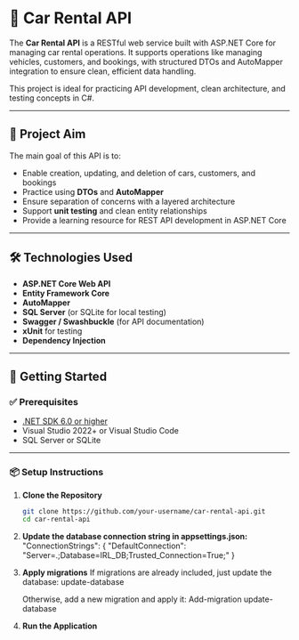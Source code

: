 # 🚗 Car Rental API

The **Car Rental API** is a RESTful web service built with ASP.NET Core for 
managing car rental operations. It supports operations like managing vehicles, 
customers, and bookings, with structured DTOs and AutoMapper integration to 
ensure clean, efficient data handling.

This project is ideal for practicing API development, clean architecture, and 
testing concepts in C#.

---

## 🎯 Project Aim

The main goal of this API is to:

- Enable creation, updating, and deletion of cars, customers, and bookings
- Practice using **DTOs** and **AutoMapper**
- Ensure separation of concerns with a layered architecture
- Support **unit testing** and clean entity relationships
- Provide a learning resource for REST API development in ASP.NET Core

---

## 🛠️ Technologies Used

- **ASP.NET Core Web API**
- **Entity Framework Core**
- **AutoMapper**
- **SQL Server** (or SQLite for local testing)
- **Swagger / Swashbuckle** (for API documentation)
- **xUnit** for testing
- **Dependency Injection**

---

## 🚀 Getting Started

### ✅ Prerequisites

- [.NET SDK 6.0 or higher](https://dotnet.microsoft.com/en-us/download/dotnet/6.0)
- Visual Studio 2022+ or Visual Studio Code
- SQL Server or SQLite

---

### 📦 Setup Instructions

1. **Clone the Repository**

   ```bash
   git clone https://github.com/your-username/car-rental-api.git
   cd car-rental-api

2. **Update the database connection string in appsettings.json:**
"ConnectionStrings": {
  "DefaultConnection": "Server=.;Database=IRL_DB;Trusted_Connection=True;"
}
3. **Apply migrations**
    If migrations are already included, just update the database:
    update-database

    Otherwise, add a new migration and apply it:
    Add-migration
    update-database
4. **Run the Application**
